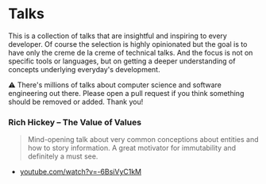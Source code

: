 # Talks

This is a collection of talks that are insightful and inspiring to every developer. Of course the selection is highly opinionated but the goal is to have only the creme de la creme of technical talks. And the focus is not on specific tools or languages, but on getting a deeper understanding of concepts underlying everyday's development.

⚠️ There's millions of talks about computer science and software engineering out there. Please open a pull request if you think something should be removed or added. Thank you!

### Rich Hickey – The Value of Values

> Mind-opening talk about very common conceptions about entities and how to story information. A great motivator for immutability and definitely a must see.

* [youtube.com/watch?v=-6BsiVyC1kM](https://www.youtube.com/watch?v=-6BsiVyC1kM)

### 



